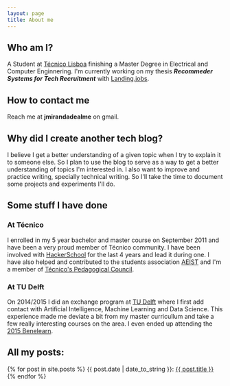 ```yaml
---
layout: page
title: About me
---
```


## Who am I?

A Student at [Técnico Lisboa](http://tecnico.ulisboa.pt) finishing a Master Degree in Electrical and Computer Enginnering. I'm currently working on my thesis **_Recommeder Systems for Tech Recruitment_** with [Landing.jobs](http://landing.jobs).

## How to contact me

Reach me at __jmirandadealme__ on gmail.

## Why did I create another tech blog?

I believe I get a better understanding of a given topic when I try to explain it to someone else.
So I plan to use the blog to serve as a way to get a better understanding of topics I'm interested in.
I also want to improve and practice writing, specially technical writing.
So I'll take the time to document some projects and experiments I'll do. 

## Some stuff I have done

### At Técnico

I enrolled in my 5 year bachelor and master course on September 2011 and have been a very proud member of Técnico community. I have been involved with [HackerSchool](http://hackerschool.io) for the last 4 years and lead it during one. I have also helped and contributed to the students association [AEIST](http://www.aeist.pt/) and I'm a member of [Técnico's Pedagogical Council](http://conselhopedagogico.tecnico.ulisboa.pt/).

### At TU Delft

On 2014/2015 I did an exchange program at [TU Delft](http://tudelft.nl) where I first add contact with Artificial Intelligence, Machine Learning and Data Science. This experience made me deviate a bit from my master curricullum and take a few really interesting courses on the area. I even ended up attending the [2015 Benelearn](http://www.benelearn2015.nl/).

## All my posts:

{% for post in site.posts %}
{{ post.date | date_to_string }}: [{{ post.title }}]({{site.baseurl}}{{post.url}})
{% endfor %}
